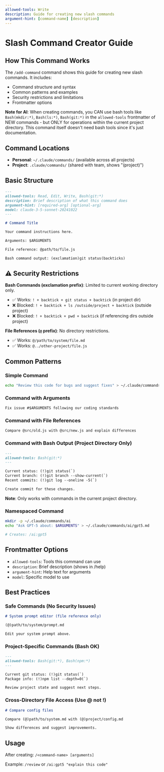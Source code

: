 ```yaml
---
allowed-tools: Write
description: Guide for creating new slash commands
argument-hint: [command-name] [description]
---
```


# Slash Command Creator Guide

## How This Command Works

The `/add-command` command shows this guide for creating new slash commands. It includes:

- Command structure and syntax
- Common patterns and examples
- Security restrictions and limitations
- Frontmatter options

**Note for AI**: When creating commands, you CAN use bash tools like `Bash(mkdir:*)`, `Bash(ls:*)`, `Bash(git:*)` in the `allowed-tools` frontmatter of NEW commands - but ONLY for operations within the current project directory. This command itself doesn't need bash tools since it's just documentation.

## Command Locations

- **Personal**: `~/.claude/commands/` (available across all projects)
- **Project**: `.claude/commands/` (shared with team, shows "(project)")

## Basic Structure

```markdown
---
allowed-tools: Read, Edit, Write, Bash(git:*)
description: Brief description of what this command does
argument-hint: [required-arg] [optional-arg]
model: claude-3-5-sonnet-20241022
---

# Command Title

Your command instructions here.

Arguments: $ARGUMENTS

File reference: @path/to/file.js

Bash command output: (exclamation)git status(backticks)
```

## ⚠️ Security Restrictions

**Bash Commands (exclamation prefix)**: Limited to current working directory only.

- ✅ Works: `! + backtick + git status + backtick` (in project dir)
- ❌ Blocked: `! + backtick + ls /outside/project + backtick` (outside project)
- ❌ Blocked: `! + backtick + pwd + backtick` (if referencing dirs outside project)

**File References (`@` prefix)**: No directory restrictions.

- ✅ Works: `@/path/to/system/file.md`
- ✅ Works: `@../other-project/file.js`

## Common Patterns

### Simple Command

```bash
echo "Review this code for bugs and suggest fixes" > ~/.claude/commands/review.md
```

### Command with Arguments

```markdown
Fix issue #$ARGUMENTS following our coding standards
```

### Command with File References

```markdown
Compare @src/old.js with @src/new.js and explain differences
```

### Command with Bash Output (Project Directory Only)

```markdown
---
allowed-tools: Bash(git:*)
---

Current status: (!)git status(`)
Current branch: (!)git branch --show-current(`)
Recent commits: (!)git log --oneline -5(`)

Create commit for these changes.
```

**Note**: Only works with commands in the current project directory.

### Namespaced Command

```bash
mkdir -p ~/.claude/commands/ai
echo "Ask GPT-5 about: $ARGUMENTS" > ~/.claude/commands/ai/gpt5.md

# Creates: /ai:gpt5
```

## Frontmatter Options

- `allowed-tools`: Tools this command can use
- `description`: Brief description (shows in /help)
- `argument-hint`: Help text for arguments
- `model`: Specific model to use

## Best Practices

### Safe Commands (No Security Issues)

```markdown
# System prompt editor (file reference only)

(@)path/to/system/prompt.md

Edit your system prompt above.
```

### Project-Specific Commands (Bash OK)

```markdown
---
allowed-tools: Bash(git:*), Bash(npm:*)
---

Current git status: (!)git status(`)
Package info: (!)npm list --depth=0(`)

Review project state and suggest next steps.
```

### Cross-Directory File Access (Use @ not !)

```markdown
# Compare config files

Compare (@)path/to/system.md with (@)project/config.md

Show differences and suggest improvements.
```

## Usage

After creating: `/<command-name> [arguments]`

Example: `/review` or `/ai:gpt5 "explain this code"`
